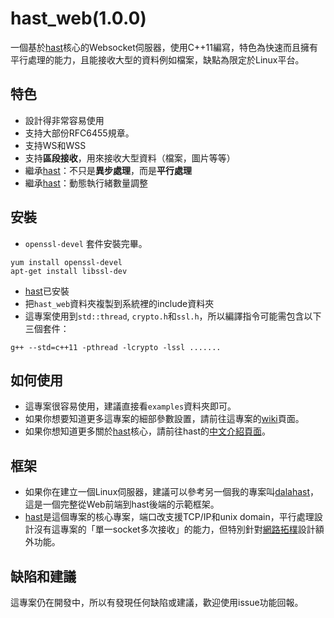 # hast_web(1.0.0)

一個基於[hast](https://github.com/hn12404988/hast)核心的Websocket伺服器，使用C++11編寫，特色為快速而且擁有平行處理的能力，且能接收大型的資料例如檔案，缺點為限定於Linux平台。

## 特色

* 設計得非常容易使用
* 支持大部份RFC6455規章。
* 支持WS和WSS
* 支持**區段接收**，用來接收大型資料（檔案，圖片等等）
* 繼承[hast](https://github.com/hn12404988/hast)：不只是**異步處理**，而是**平行處理**
* 繼承[hast](https://github.com/hn12404988/hast)：動態執行緒數量調整

## 安裝

* `openssl-devel` 套件安裝完畢。
```
yum install openssl-devel
apt-get install libssl-dev
```
* [hast](https://github.com/hn12404988/hast)已安裝
* 把`hast_web`資料夾複製到系統裡的include資料夾
* 這專案使用到`std::thread`, `crypto.h`和`ssl.h`，所以編譯指令可能需包含以下三個套件：
```
g++ --std=c++11 -pthread -lcrypto -lssl .......
```

## 如何使用

* 這專案很容易使用，建議直接看`examples`資料夾即可。
* 如果你想要知道更多這專案的細部參數設置，請前往這專案的[wiki](https://github.com/hn12404988/hast_web/wiki)頁面。
* 如果你想知道更多關於[hast](https://github.com/hn12404988/hast)核心，請前往hast的[中文介紹頁面](https://github.com/hn12404988/hast/blob/master/README_Chinese.md)。

## 框架

* 如果你在建立一個Linux伺服器，建議可以參考另一個我的專案叫[dalahast](https://github.com/hn12404988/dalahast)，這是一個完整從Web前端到hast後端的示範框架。
* [hast](https://github.com/hn12404988/hast)是這個專案的核心專案，端口改支援TCP/IP和unix domain，平行處理設計沒有這專案的「單一socket多次接收」的能力，但特別針對[網路拓樸](https://zh.wikipedia.org/wiki/%E7%BD%91%E7%BB%9C%E6%8B%93%E6%89%91)設計額外功能。

## 缺陷和建議

這專案仍在開發中，所以有發現任何缺陷或建議，歡迎使用issue功能回報。
